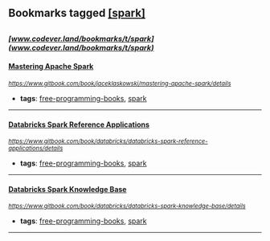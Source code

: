 ## Bookmarks tagged [[spark]](https://www.codever.land/search?q=[spark])

_<sup><sup>[www.codever.land/bookmarks/t/spark](www.codever.land/bookmarks/t/spark)</sup></sup>_
---
#### [Mastering Apache Spark](https://www.gitbook.com/book/jaceklaskowski/mastering-apache-spark/details)
_<sup>https://www.gitbook.com/book/jaceklaskowski/mastering-apache-spark/details</sup>_

* **tags**: [free-programming-books](../tagged/free-programming-books.md), [spark](../tagged/spark.md)
---
#### [Databricks Spark Reference Applications](https://www.gitbook.com/book/databricks/databricks-spark-reference-applications/details)
_<sup>https://www.gitbook.com/book/databricks/databricks-spark-reference-applications/details</sup>_

* **tags**: [free-programming-books](../tagged/free-programming-books.md), [spark](../tagged/spark.md)
---
#### [Databricks Spark Knowledge Base](https://www.gitbook.com/book/databricks/databricks-spark-knowledge-base/details)
_<sup>https://www.gitbook.com/book/databricks/databricks-spark-knowledge-base/details</sup>_

* **tags**: [free-programming-books](../tagged/free-programming-books.md), [spark](../tagged/spark.md)
---
